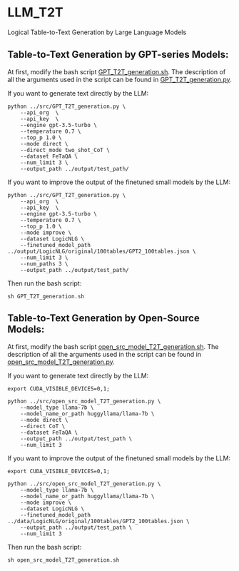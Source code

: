 # LLM_T2T
Logical Table-to-Text Generation by Large Language Models

## Table-to-Text Generation by GPT-series Models:
At first, modify the bash script [GPT_T2T_generation.sh](scripts/GPT_T2T_generation.sh). The description of all the arguments used in the script can be found in [GPT_T2T_generation.py](src/GPT_T2T_generation.py).

If you want to generate text directly by the LLM:

```
python ../src/GPT_T2T_generation.py \
    --api_org  \
    --api_key  \
    --engine gpt-3.5-turbo \
    --temperature 0.7 \
    --top_p 1.0 \
    --mode direct \
    --direct_mode two_shot_CoT \
    --dataset FeTaQA \
    --num_limit 3 \
    --output_path ../output/test_path/
```

If you want to improve the output of the finetuned small models by the LLM:

```
python ../src/GPT_T2T_generation.py \
    --api_org  \
    --api_key  \
    --engine gpt-3.5-turbo \
    --temperature 0.7 \
    --top_p 1.0 \
    --mode improve \
    --dataset LogicNLG \
    --finetuned_model_path ../output/LogicNLG/original/100tables/GPT2_100tables.json \
    --num_limit 3 \
    --num_paths 3 \
    --output_path ../output/test_path/
```
Then run the bash script:

```
sh GPT_T2T_generation.sh
```

## Table-to-Text Generation by Open-Source Models:
At first, modify the bash script [open_src_model_T2T_generation.sh](scripts/open_src_model_T2T_generation.sh). The description of all the arguments used in the script can be found in [open_src_model_T2T_generation.py](src/open_src_model_T2T_generation.py).

If you want to generate text directly by the LLM:

```
export CUDA_VISIBLE_DEVICES=0,1; 

python ../src/open_src_model_T2T_generation.py \
    --model_type llama-7b \
    --model_name_or_path huggyllama/llama-7b \
    --mode direct \
    --direct CoT \
    --dataset FeTaQA \
    --output_path ../output/test_path \
    --num_limit 3
```

If you want to improve the output of the finetuned small models by the LLM:

```
export CUDA_VISIBLE_DEVICES=0,1;

python ../src/open_src_model_T2T_generation.py \
    --model_type llama-7b \
    --model_name_or_path huggyllama/llama-7b \
    --mode improve \
    --dataset LogicNLG \
    --finetuned_model_path ../data/LogicNLG/original/100tables/GPT2_100tables.json \
    --output_path ../output/test_path \
    --num_limit 3
```
Then run the bash script:

```
sh open_src_model_T2T_generation.sh
```
